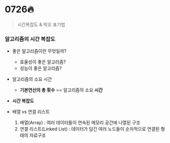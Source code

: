 # 0726🔥

> 시간복잡도 & 빅오 표기법

### 알고리즘의 시간 복잡도

- 좋은 알고리즘이란 무엇일까?
  - 효율성이 좋은 알고리즘?
  - 성능이 좋은 알고리즘?

- 알고리즘의 소요 시간
  - **기본연산의 총 횟수** == 알고리즘의 소요 **시간**
- **시간 복잡도**



- 배열 vs 연결 리스트
  1) 배열(Array)
     : 여러 데이터들이 연속된 메모리 공간에 나열된 구조
  2) 연결 리스트(Linked List)
     : 데이터가 담긴 여러 노드들이 순차적으로 연결된 형태의 자료구조

